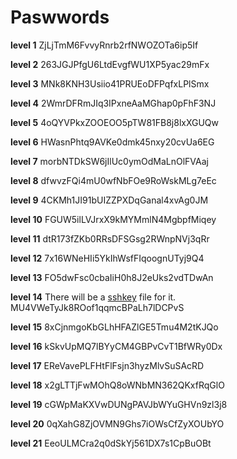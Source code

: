 # Paswwords
**level 1**
ZjLjTmM6FvvyRnrb2rfNWOZOTa6ip5If

**level 2**
263JGJPfgU6LtdEvgfWU1XP5yac29mFx

**level 3**
MNk8KNH3Usiio41PRUEoDFPqfxLPlSmx

**level 4**
2WmrDFRmJIq3IPxneAaMGhap0pFhF3NJ

**level 5**
4oQYVPkxZOOEOO5pTW81FB8j8lxXGUQw

**level 6**
HWasnPhtq9AVKe0dmk45nxy20cvUa6EG

**level 7**
morbNTDkSW6jIlUc0ymOdMaLnOlFVAaj

**level 8**
dfwvzFQi4mU0wfNbFOe9RoWskMLg7eEc

**level 9**
4CKMh1JI91bUIZZPXDqGanal4xvAg0JM

**level 10**
FGUW5ilLVJrxX9kMYMmlN4MgbpfMiqey

**level 11**
dtR173fZKb0RRsDFSGsg2RWnpNVj3qRr

**level 12**
7x16WNeHIi5YkIhWsfFIqoognUTyj9Q4

**level 13**
FO5dwFsc0cbaIiH0h8J2eUks2vdTDwAn

**level 14**
There will be a [sshkey](level_13.md) file for it. 
MU4VWeTyJk8ROof1qqmcBPaLh7lDCPvS 

**level 15**
8xCjnmgoKbGLhHFAZlGE5Tmu4M2tKJQo

**level 16**
kSkvUpMQ7lBYyCM4GBPvCvT1BfWRy0Dx

**level 17**
EReVavePLFHtFlFsjn3hyzMlvSuSAcRD

**level 18**
x2gLTTjFwMOhQ8oWNbMN362QKxfRqGlO

**level 19**
cGWpMaKXVwDUNgPAVJbWYuGHVn9zl3j8

**level 20**
0qXahG8ZjOVMN9Ghs7iOWsCfZyXOUbYO

**level 21**
EeoULMCra2q0dSkYj561DX7s1CpBuOBt
